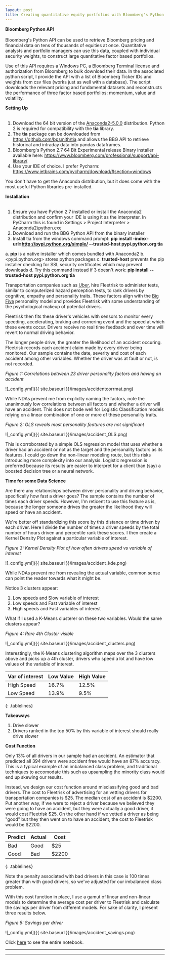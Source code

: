 ```yaml
---
layout: post
title: Creating quantitative equity portfolios with Bloomberg's Python API
---
```


**Bloomberg Python API**  <br />  <br />  Bloomberg's Python API can be used to retrieve Bloomberg pricing and financial data on tens of thousands of equities at once. Quantitative analysts and portfolio managers can use this data, coupled with individual security weights, to construct large quantitative factor based portfolios.

Use of this API requires a Windows PC, a Bloomberg Terminal license and authorization from Bloomberg to bulk download their data. In the associated python script, I provide the API with a list of Bloomberg Ticker IDs and weights from csv files (works just as well with a database). The script downloads the relevant pricing and fundamental datasets and reconstructs the performance of three factor based portfolios: momentum, value and volatility. 

**Setting Up**  <br />  <br /> 
1. Download the 64 bit version of the [Anaconda2-5.0.0](https://repo.continuum.io/archive/) distribution. Python 2 is required for compatibility with the **tia** library.
2. The **tia** package can be downloaded from <https://github.com/bpsmith/tia> and allows the BBG API to retrieve historical and intraday data into pandas dataframes.
3. Bloomberg's Python 2.7 64 Bit Experimental release Binary installer available here: <https://www.bloomberg.com/professional/support/api-library/>
4. Use your IDE of choice. I prefer Pycharm: <https://www.jetbrains.com/pycharm/download/#section=windows>

You don't have to get the Anaconda distribution, but it does come with the most useful Python libraries pre-installed.

**Installation**  <br />  <br /> 
1. Ensure you have Python 2.7 installed or install the Anaconda2 distribution and confirm your IDE is using it as the interpreter. In PyCharm this is found in Settings > Project Interpreter > Anaconda2\python.exe
2. Download and run the BBG Python API from the binary installer
3. Install tia from the windows command prompt: **pip install -index-url=http://pypi.python.org/simple/ --trusted-host pypi.python.org tia**

a. **pip** is a native installer which comes bundled with Anaconda2
b. <pypi.python.org> stores python packages
c. **trusted-host** prevents the pip installer checking for SSL security certificates which may prevent downloads
d. Try this command instead if 3 doesn't work: **pip install --trusted-host pypi.python.org tia**


Transportation companies such as [Uber](http://www.uber.com), hire Fleetrisk to administer tests, similar to computerized hazard perception tests, to rank drivers by cognitive, empathy and personality traits. These factors align with the [Big Five](https://en.wikipedia.org/wiki/Big_Five_personality_traits) personality model and provides Fleetrisk with some understanding of the psychological makeup of potential drivers. 

Fleetrisk then fits these driver's vehicles with sensors to monitor every speeding, accelerating, braking and cornering event and the speed at which these events occur. Drivers receive no real time feedback and over time will revert to normal driving behavior.

The longer people drive, the greater the likelihood of an accident occuring. Fleetrisk records each accident claim made by every driver being monitored. Our sample contains the date, severity and cost of each accident among other variables. Whether the driver was at fault or not, is not recorded.

*Figure 1: Correlations between 23 driver personality factors and having an accident*

![_config.yml]({{ site.baseurl }}/images/accidentcorrmat.png)

While NDAs prevent me from expliclty naming the factors, note the unanimously low correlations between all factors and whether a driver will have an accident. This does not bode well for Logistic Classification models relying on a linear combination of one or more of these personality traits. 

*Figure 2: OLS reveals most personality features are not significant*

![_config.yml]({{ site.baseurl }}/images/accident_OLS.png)

This is corroborated by a simple OLS regression model that uses whether a driver had an accident or not as the target and the personality factors as its features. I could go down the non-linear modeling route, but this risks introducing more complexity into our analysis. Logistic regression is preferred because its results are easier to interpret for a client than (say) a boosted decision tree or a neural network.

**Time for some Data Science**

Are there any relationships between driver personality and driving behavior, specifically how fast a driver goes? The sample contains the number of times each driver speeds. However, I'm reticent to use this feature as is, because the longer someone drives the greater the likelihood they will speed or have an accident.

We're better off standardizing this score by this distance or time driven by each driver. Here I divide the number of times a driver speeds by the total number of hours driven and percentile rank these scores. I then create a Kernel Density Plot against a particular variable of interest.

*Figure 3: Kernel Density Plot of how often drivers speed vs variable of interest*

![_config.yml]({{ site.baseurl }}/images/accident_kde.png)

While NDAs prevent me from revealing the actual variable, common sense can point the reader towards what it might be.

Notice 3 clusters appear:
1. Low speeds and Slow variable of interest
2. Low speeds and Fast variable of interest
3. High speeds and Fast variables of interest

What if I used a K-Means clusterer on these two variables. Would the same clusters appear?

*Figure 4: Rare 4th Cluster visible*

![_config.yml]({{ site.baseurl }}/images/accident_clusters.png)

Interestingly, the K-Means clustering algorithm maps over the 3 clusters above and picks up a 4th cluster, drivers who speed a lot and have low values of the variable of interest.

<style>
.tablelines table, .tablelines td, .tablelines th {
        border: 1px solid black;
        }
</style>

Var of interest | Low Value  | High Value
--------------- | ---------- | ----------
High Speed      |  16.7%     | 12.5%
Low Speed       |  13.9%     | 9.5%
{: .tablelines}

**Takeaways**

1. Drive slower
2. Drivers ranked in the top 50% by this variable of interest should really drive slower

**Cost Function**

Only 13% of all drivers in our sample had an accident. An estimator that predicted all 394 drivers were accident free would have an 87% accuracy. This is a typical example of an imbalanced class problem, and traditional techniques to accomodate this such as upsampling the minority class would end up skewing our results.

Instead, we design our cost function around misclassifying good and bad drivers. The cost to Fleetrisk of advertising for an vetting drivers for transportation companies is $25. The median cost of an accident is $2200. Put another way, if we were to reject a driver because we believed they were going to have an accident, but they were actually a good driver, it would cost Fleetrisk $25. On the other hand if we vetted a driver as being "good" but they then went on to have an accident, the cost to Fleetrisk would be $2200. 

<style>
.tablelines table, .tablelines td, .tablelines th {
        border: 1px solid black;
        }
</style>

Predict   | Actual   | Cost
--------- | -------- | ------
Bad       |  Good    | $25
Good      |  Bad     | $2200
{: .tablelines}

Note the penalty associated with bad drivers in this case is 100 times greater than with good drivers, so we've adjusted for our imbalanced class problem.

With this cost function in place, I use a gamut of linear and non-linear models to determine the average cost per driver to Fleetrisk and calculate the savings per driver from different models. For sake of clarity, I present three results below.


*Figure 5: Savings per driver*

![_config.yml]({{ site.baseurl }}/images/accident_savings.png)


Click [here]() to see the entire notebook.

----
****
